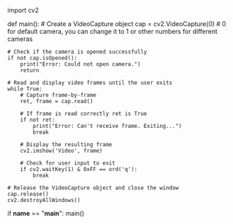 import cv2

def main():
    # Create a VideoCapture object
    cap = cv2.VideoCapture(0)  # 0 for default camera, you can change it to 1 or other numbers for different cameras

    # Check if the camera is opened successfully
    if not cap.isOpened():
        print("Error: Could not open camera.")
        return

    # Read and display video frames until the user exits
    while True:
        # Capture frame-by-frame
        ret, frame = cap.read()

        # If frame is read correctly ret is True
        if not ret:
            print("Error: Can't receive frame. Exiting...")
            break

        # Display the resulting frame
        cv2.imshow('Video', frame)

        # Check for user input to exit
        if cv2.waitKey(1) & 0xFF == ord('q'):
            break

    # Release the VideoCapture object and close the window
    cap.release()
    cv2.destroyAllWindows()

if __name__ == "__main__":
    main()
